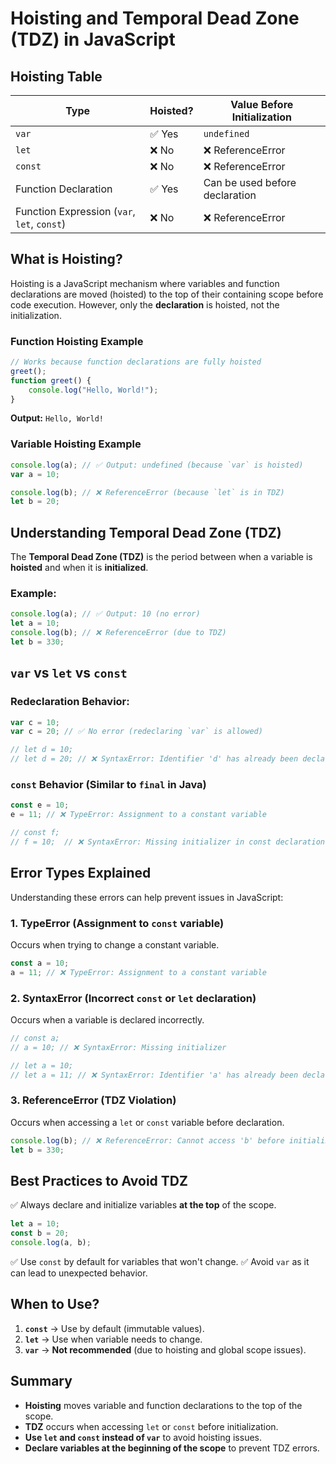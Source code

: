 # Hoisting and Temporal Dead Zone (TDZ) in JavaScript

## Hoisting Table

| Type                        | Hoisted?  | Value Before Initialization |
|-----------------------------|-----------|--------------------------------|
| `var`                      | ✅ Yes    | `undefined`                  |
| `let`                      | ❌ No    | ❌ ReferenceError             |
| `const`                    | ❌ No    | ❌ ReferenceError             |
| Function Declaration        | ✅ Yes    | Can be used before declaration |
| Function Expression (`var`, `let`, `const`) | ❌ No | ❌ ReferenceError |

## What is Hoisting?
Hoisting is a JavaScript mechanism where variables and function declarations are moved (hoisted) to the top of their containing scope before code execution. However, only the **declaration** is hoisted, not the initialization.

### Function Hoisting Example
```js
// Works because function declarations are fully hoisted
greet();
function greet() {
    console.log("Hello, World!");
}
```
**Output:** `Hello, World!`

### Variable Hoisting Example
```js
console.log(a); // ✅ Output: undefined (because `var` is hoisted)
var a = 10;
```
```js
console.log(b); // ❌ ReferenceError (because `let` is in TDZ)
let b = 20;
```

## Understanding Temporal Dead Zone (TDZ)
The **Temporal Dead Zone (TDZ)** is the period between when a variable is **hoisted** and when it is **initialized**.

### Example:
```js
console.log(a); // ✅ Output: 10 (no error)
let a = 10;
console.log(b); // ❌ ReferenceError (due to TDZ)
let b = 330;
```

## `var` vs `let` vs `const`

### Redeclaration Behavior:
```js
var c = 10;
var c = 20; // ✅ No error (redeclaring `var` is allowed)

// let d = 10;
// let d = 20; // ❌ SyntaxError: Identifier 'd' has already been declared
```

### `const` Behavior (Similar to `final` in Java)
```js
const e = 10;
e = 11; // ❌ TypeError: Assignment to a constant variable

// const f;
// f = 10;  // ❌ SyntaxError: Missing initializer in const declaration
```

## Error Types Explained
Understanding these errors can help prevent issues in JavaScript:

### **1. TypeError** (Assignment to `const` variable)
Occurs when trying to change a constant variable.
```js
const a = 10;
a = 11; // ❌ TypeError: Assignment to a constant variable
```

### **2. SyntaxError** (Incorrect `const` or `let` declaration)
Occurs when a variable is declared incorrectly.
```js
// const a;
// a = 10; // ❌ SyntaxError: Missing initializer
```
```js
// let a = 10;
// let a = 11; // ❌ SyntaxError: Identifier 'a' has already been declared
```

### **3. ReferenceError** (TDZ Violation)
Occurs when accessing a `let` or `const` variable before declaration.
```js
console.log(b); // ❌ ReferenceError: Cannot access 'b' before initialization
let b = 330;
```

## Best Practices to Avoid TDZ
✅ Always declare and initialize variables **at the top** of the scope.
```js
let a = 10;
const b = 20;
console.log(a, b);
```
✅ Use `const` by default for variables that won't change.
✅ Avoid `var` as it can lead to unexpected behavior.

## **When to Use?**
1. **`const`** → Use by default (immutable values).
2. **`let`** → Use when variable needs to change.
3. **`var`** → **Not recommended** (due to hoisting and global scope issues).

## Summary
- **Hoisting** moves variable and function declarations to the top of the scope.
- **TDZ** occurs when accessing `let` or `const` before initialization.
- **Use `let` and `const` instead of `var`** to avoid hoisting issues.
- **Declare variables at the beginning of the scope** to prevent TDZ errors.

